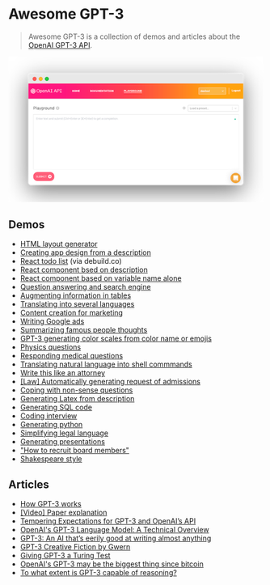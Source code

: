 # Awesome GPT-3
> Awesome GPT-3 is a collection of demos and articles about the [OpenAI GPT-3 API](https://openai.com/blog/openai-api/).

![](screenshot.png)
## Demos

* [HTML layout generator](https://twitter.com/sharifshameem/status/1282676454690451457)
* [Creating app design from a description](https://twitter.com/jsngr/status/1284511080715362304)
* [React todo list](https://twitter.com/sharifshameem/status/1284421499915403264?s=09) (via debuild.co)
* [React component bsed on description](https://twitter.com/sharifshameem/status/1284095222939451393)
* [React component based on variable name alone](https://twitter.com/hturan/status/1282261783147958272)
* [Question answering and search engine](https://twitter.com/paraschopra/status/1284801028676653060)
* [Augmenting information in tables](https://twitter.com/pavtalk/status/1285410751092416513)
* [Translating into several languages](https://www.johnfaben.com/blog/gpt-3-translations)
* [Content creation for marketing](https://twitter.com/Siddharth87/status/1282823354567626754)
* [Writing Google ads](https://twitter.com/Siddharth87/status/1282823360825581568)
* [Summarizing famous people thoughts](https://twitter.com/paraschopra/status/1284423233047900161)
* [GPT-3 generating color scales from color name or emojis](https://twitter.com/hturan/status/1282381985642614790)
* [Physics questions](https://www.lesswrong.com/posts/L5JSMZQvkBAx9MD5A/to-what-extent-is-gpt-3-capable-of-reasoning)
* [Responding medical questions](https://twitter.com/QasimMunye/status/1278750809094750211)
* [Translating natural language into shell commmands](https://twitter.com/harlandduman/status/1282132804034150400)
* [Write this like an attorney](https://twitter.com/f_j_j_/status/1283349995144359937)
* [[Law] Automatically generating request of admissions](https://twitter.com/f_j_j_/status/1284050844787200000)
* [Coping with non-sense questions](https://twitter.com/nicklovescode/status/1284050958977130497)
* [Generating Latex from description](https://twitter.com/sh_reya/status/1284746918959239168)
* [Generating SQL code](https://twitter.com/aquariusacquah/status/1284706786247880705)
* [Coding interview](https://twitter.com/lacker/status/1279136788326432771/photo/1)
* [Generating python](https://twitter.com/josephbrionesaz/status/1283097878223675392)
* [Simplifying legal language](https://twitter.com/michaeltefula/status/1285505897108832257)
* [Generating presentations](http://www.bemmu.com/gpt3-presentation)
* ["How to recruit board members"](https://twitter.com/zebulgar/status/1283927560435326976)
* [Shakespeare style](https://twitter.com/Merzmensch/status/1282957710024159234)

## Articles
* [How GPT-3 works](https://twitter.com/JayAlammar/status/1285498971960598529)
* [[Video] Paper explanation](https://www.youtube.com/watch?v=SY5PvZrJhLE)
* [Tempering Expectations for GPT-3 and OpenAI’s API](https://minimaxir.com/2020/07/gpt3-expectations/)
* [OpenAI's GPT-3 Language Model: A Technical Overview](https://lambdalabs.com/blog/demystifying-gpt-3/)
* [GPT-3: An AI that’s eerily good at writing almost anything](https://arr.am/2020/07/09/gpt-3-an-ai-thats-eerily-good-at-writing-almost-anything/)
* [GPT-3 Creative Fiction by Gwern](https://www.gwern.net/GPT-3)
* [Giving GPT-3 a Turing Test](http://lacker.io/ai/2020/07/06/giving-gpt-3-a-turing-test.html?s=09) 
* [OpenAI's GPT-3 may be the biggest thing since bitcoin](https://maraoz.com/2020/07/18/openai-gpt3/)
* [To what extent is GPT-3 capable of reasoning?](https://www.lesswrong.com/posts/L5JSMZQvkBAx9MD5A/to-what-extent-is-gpt-3-capable-of-reasoning)

